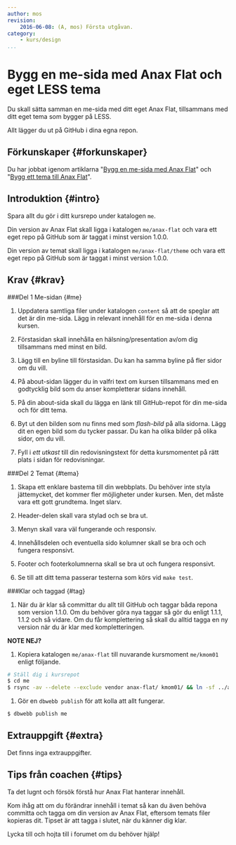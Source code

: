 ```yaml
---
author: mos
revision:
    2016-06-08: (A, mos) Första utgåvan.
category:
    - kurs/design
...
```

Bygg en me-sida med Anax Flat och eget LESS tema
===================================

Du skall sätta samman en me-sida med ditt eget Anax Flat, tillsammans med ditt eget tema som bygger på LESS. 

Allt lägger du ut på GitHub i dina egna repon.

<!--more-->



Förkunskaper {#forkunskaper}
-----------------------

Du har jobbat igenom artiklarna "[Bygg en me-sida med Anax Flat](kunskap/bygg-me-sida-med-anax-flat)" och "[Bygg ett tema till Anax Flat](kunskap/bygg-ett-tema-till-anax-flat)".



Introduktion {#intro}
-----------------------

Spara allt du gör i ditt kursrepo under katalogen `me`.

Din version av Anax Flat skall ligga i katalogen `me/anax-flat` och vara ett eget repo på GitHub som är taggat i minst version 1.0.0.

Din version av temat skall ligga i katalogen `me/anax-flat/theme` och vara ett eget repo på GitHub som är taggat i minst version 1.0.0.



Krav {#krav}
-----------------------



###Del 1 Me-sidan {#me}

1. Uppdatera samtliga filer under katalogen `content` så att de speglar att det är din me-sida. Lägg in relevant innehåll för en me-sida i denna kursen.

1. Förstasidan skall innehålla en hälsning/presentation av/om dig tillsammans med minst en bild.

1. Lägg till en byline till förstasidan. Du kan ha samma byline på fler sidor om du vill.

1. På about-sidan lägger du in valfri text om kursen tillsammans med en godtycklig bild som du anser kompletterar sidans innehåll.

1. På din about-sida skall du lägga en länk till GitHub-repot för din me-sida och för ditt tema.

1. Byt ut den bilden som nu finns med som *flash-bild* på alla sidorna. Lägg dit en egen bild som du tycker passar. Du kan ha olika bilder på olika sidor, om du vill.

1. Fyll i *ett utkast* till din redovisningstext för detta kursmomentet på rätt plats i sidan för redovisningar.



###Del 2 Temat {#tema}

1. Skapa ett enklare bastema till din webbplats. Du behöver inte styla jättemycket, det kommer fler möjligheter under kursen. Men, det måste vara ett gott grundtema. Inget slarv.

1. Header-delen skall vara stylad och se bra ut.

1. Menyn skall vara väl fungerande och responsiv.

1. Innehållsdelen och eventuella sido kolumner skall se bra och och fungera responsivt.

1. Footer och footerkolumnerna skall se bra ut och fungera responsivt.

1. Se till att ditt tema passerar testerna som körs vid `make test`.



###Klar och taggad {#tag}

1. När du är klar så committar du allt till GitHub och taggar båda repona som version 1.1.0. Om du behöver göra nya taggar så gör du enligt 1.1.1, 1.1.2 och så vidare. Om du får komplettering så skall du alltid tagga en ny version när du är klar med kompletteringen.


**NOTE NEJ?**

1. Kopiera katalogen `me/anax-flat` till nuvarande kursmoment `me/kmom01` enligt följande.

```bash
# Ställ dig i kursrepot
$ cd me
$ rsync -av --delete --exclude vendor anax-flat/ kmom01/ && ln -sf ../anax-flat/vendor kmom01/
```

1. Gör en `dbwebb publish` för att kolla att allt fungerar.

```bash
$ dbwebb publish me
```



Extrauppgift {#extra}
-----------------------

Det finns inga extrauppgifter.



Tips från coachen {#tips}
-----------------------

Ta det lugnt och försök förstå hur Anax Flat hanterar innehåll.

Kom ihåg att om du förändrar innehåll i temat så kan du även behöva committa och tagga om din version av Anax Flat, eftersom temats filer kopieras dit. Tipset är att tagga i slutet, när du känner dig klar.

Lycka till och hojta till i forumet om du behöver hjälp!
